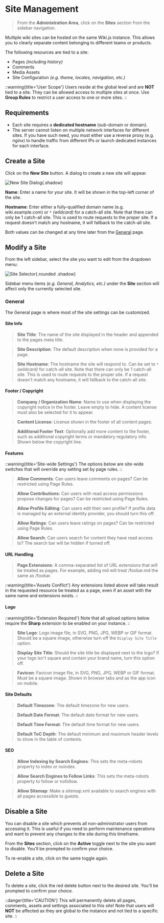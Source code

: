 # Site Management

> From the **Administration Area**, click on the **Sites** section from the sidebar navigation.

Multiple wiki sites can be hosted on the same Wiki.js instance. This allows you to clearly separate content belonging to different teams or products.

The following resources are tied to a site:

- Pages *(including history)*
- Comments
- Media Assets
- Site Configuration *(e.g. theme, locales, navigation, etc.)*

::warning{title='User Scope'}
Users reside at the global level and are **NOT** tied to a site. They can be allowed access to multiple sites at once. Use **Group Rules** to restrict a user access to one or more sites.
::

## Requirements

- Each site requires a **dedicated hostname** (sub-domain or domain).
- The server cannot listen on multiple network interfaces for different sites. If you have such need, you must either use a reverse proxy (e.g. nginx) to handle traffic from different IPs or launch dedicated instances for each interface.

## Create a Site

Click on the **New Site** button. A dialog to create a new site will appear.

![New Site Dialog](/img/docs-admin-sites-new.png){.shadow}

**Name**: Enter a name for your site. It will be shown in the top-left corner of the site.

**Hostname**: Enter either a fully-qualified domain name (e.g. wiki.example.com) or `*` *(wildcard)* for a catch-all site. Note that there can only be 1 catch-all site. This is used to route requests to the proper site. If a request doesn't match any hostname, it will fallback to the catch-all site.

Both values can be changed at any time later from the [General](#general) page.

## Modify a Site

From the left sidebar, select the site you want to edit from the dropdown menu:

![Site Selector](/img/docs-admin-sites-dropdown.png){.rounded .shadow}

Sidebar menu items *(e.g. General, Analytics, etc.)* under the **Site** section will affect only the currently selected site.

### General

The General page is where most of the site settings can be customized.

#### Site Info

> **Site Title**: The name of the site displayed in the header and appended to the pages meta title.

> **Site Description**: The default description when none is provided for a page.
 
> **Site Hostname**: The hostname the site will respond to. Can be set to `*` *(wildcard)* for catch-all site. Note that there can only be 1 catch-all site. This is used to route requests to the proper site. If a request doesn't match any hostname, it will fallback to the catch-all site.


#### Footer / Copyright

> **Company / Organization Name**: Name to use when displaying the copyright notice in the footer. Leave empty to hide. A content license must also be selected for it to appear.

> **Content License**: License shown in the footer of all content pages.

> **Additional Footer Text**: Optionally add more content to the footer, such as additional copyright terms or mandatory regulatory info. Shown below the copyright line.

#### Features

::warning{title='Site-wide Settings'}
The options below are site-wide switches that will override any setting set by page rules.
::

> **Allow Comments**: Can users leave comments on pages? Can be restricted using Page Rules.

> **Allow Contributions**: Can users with read access permissions propose changes for pages? Can be restricted using Page Rules.

> **Allow Profile Editing**: Can users edit their own profile? If profile data is managed by an external identity provider, you should turn this off.

> **Allow Ratings**: Can users leave ratings on pages? Can be restricted using Page Rules.

> **Allow Search**: Can users search for content they have read access to? The search bar will be hidden if turned off.

#### URL Handling

> **Page Extensions**: A comma-separated list of URL extensions that will be treated as pages. For example, adding md will treat /foobar.md the same as /foobar.

::warning{title='Assets Conflict'}
Any extensions listed above will take result in the requested resource be treated as a page, even if an asset with the same name and extensions exists.
::

#### Logo

::warning{title='Extension Required'}
Note that all upload options below require the **Sharp** extension to be enabled on your instance.
::

> **Site Logo**: Logo image file, in SVG, PNG, JPG, WEBP or GIF format. Should be a square image, otherwise turn off the `Display Site Title` option.

> **Display Site Title**: Should the site title be displayed next to the logo? If your logo isn't square and contain your brand name, turn this option off.

> **Favicon**: Favicon image file, in SVG, PNG, JPG, WEBP or GIF format. Must be a square image. Shown in browser tabs and as the app icon on mobile.

#### Site Defaults

> **Default Timezone**: The default timezone for new users.

> **Default Date Format**: The default date format for new users.

> **Default Time Format**: The default time format for new users.

> **Default ToC Depth**: The default minimum and maximum header levels to show in the table of contents.

#### SEO

> **Allow Indexing by Search Engines**: This sets the meta-robots property to index or noindex.

> **Allow Search Engines to Follow Links**: This sets the meta-robots property to follow or nofollow.

> **Allow Sitemap**: Make a sitemap.xml available to search engines with all pages accessible to guests.

## Disable a Site

You can disable a site which prevents all non-administrator users from accessing it. This is useful if you need to perform maintenance operations and want to prevent any changes to the site during this timeframe.

From the **Sites** section, click on the **Active** toggle next to the site you want to disable. You'll be prompted to confirm your choice.

To re-enable a site, click on the same toggle again.

## Delete a Site

To delete a site, click the red delete button next to the desired site. You'll be prompted to confirm your choice.

::danger{title='CAUTION'}
This will permanently delete all pages, comments, assets and settings associated to this site! Note that users will **NOT** be affected as they are global to the instance and not tied to a specific site.
::

